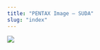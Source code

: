 ```yaml
---
title: "PENTAX Image – SUDA"
slug: "index"
---
```


[![](/wp-content/2011/12/99-300x225.jpg)](/wp-content/2011/12/99.jpg)